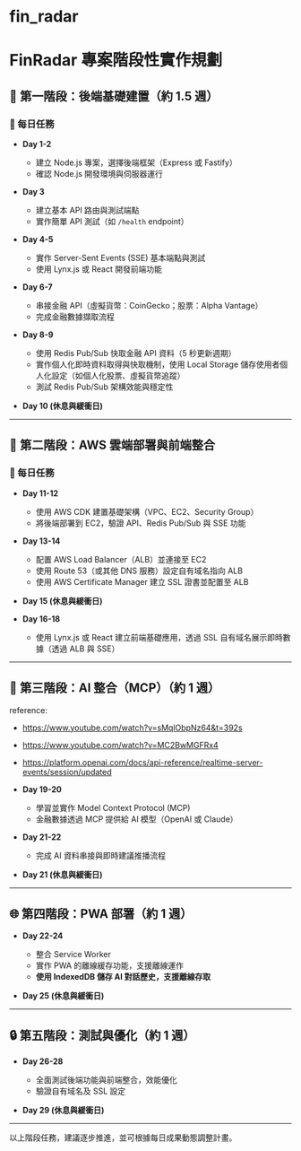 # fin_radar

# FinRadar 專案階段性實作規劃

## 🔧 第一階段：後端基礎建置（約 1.5 週）

### 📌 每日任務

- **Day 1-2**

  - 建立 Node.js 專案，選擇後端框架（Express 或 Fastify）
  - 確認 Node.js 開發環境與伺服器運行

- **Day 3**

  - 建立基本 API 路由與測試端點
  - 實作簡單 API 測試（如 `/health` endpoint）

- **Day 4-5**

  - 實作 Server-Sent Events (SSE) 基本端點與測試
  - 使用 Lynx.js 或 React 開發前端功能

- **Day 6-7**

  - 串接金融 API（虛擬貨幣：CoinGecko；股票：Alpha Vantage）
  - 完成金融數據擷取流程

- **Day 8-9**

  - 使用 Redis Pub/Sub 快取金融 API 資料（5 秒更新週期）
  - 實作個人化即時資料取得與快取機制，使用 Local Storage 儲存使用者個人化設定（如個人化股票、虛擬貨幣追蹤）
  - 測試 Redis Pub/Sub 架構效能與穩定性

- **Day 10 (休息與緩衝日)**

---

## 📡 第二階段：AWS 雲端部署與前端整合

### 📌 每日任務

- **Day 11-12**

  - 使用 AWS CDK 建置基礎架構（VPC、EC2、Security Group）
  - 將後端部署到 EC2，驗證 API、Redis Pub/Sub 與 SSE 功能

- **Day 13-14**

  - 配置 AWS Load Balancer（ALB）並連接至 EC2
  - 使用 Route 53（或其他 DNS 服務）設定自有域名指向 ALB
  - 使用 AWS Certificate Manager 建立 SSL 證書並配置至 ALB

- **Day 15 (休息與緩衝日)**

- **Day 16-18**

  - 使用 Lynx.js 或 React 建立前端基礎應用，透過 SSL 自有域名展示即時數據（透過 ALB 與 SSE）

---

## 🤖 第三階段：AI 整合（MCP）（約 1 週）

reference:
- https://www.youtube.com/watch?v=sMqlObpNz64&t=392s
- https://www.youtube.com/watch?v=MC2BwMGFRx4
- https://platform.openai.com/docs/api-reference/realtime-server-events/session/updated

- **Day 19-20**

  - 學習並實作 Model Context Protocol (MCP)
  - 金融數據透過 MCP 提供給 AI 模型（OpenAI 或 Claude）

- **Day 21-22**

  - 完成 AI 資料串接與即時建議推播流程

- **Day 21 (休息與緩衝日)**

---

## 🌐 第四階段：PWA 部署（約 1 週）

- **Day 22-24**

  - 整合 Service Worker
  - 實作 PWA 的離線緩存功能，支援離線運作
  - **使用 IndexedDB 儲存 AI 對話歷史，支援離線存取**

- **Day 25 (休息與緩衝日)**

---

## 🔒 第五階段：測試與優化（約 1 週）

- **Day 26-28**

  - 全面測試後端功能與前端整合，效能優化
  - 驗證自有域名及 SSL 設定

- **Day 29 (休息與緩衝日)**

---

以上階段任務，建議逐步推進，並可根據每日成果動態調整計畫。

